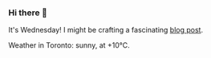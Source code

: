 ### Hi there :wave:

It's Wednesday! I might be crafting a fascinating [blog post](https://www.benjaminwuethrich.dev).

Weather in Toronto: sunny, at +10°C.
